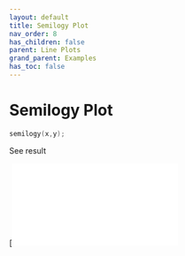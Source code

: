 ```yaml
---
layout: default
title: Semilogy Plot
nav_order: 8
has_children: false
parent: Line Plots
grand_parent: Examples
has_toc: false
---
```

# Semilogy Plot

```cpp
semilogy(x,y);
```


See result
    
[![e../../../examples/line_plot/semilogy/semilogy_1.cppemilogy_1.svg)](examples/line_plot/semilogy/semilogy_1.cpp)




